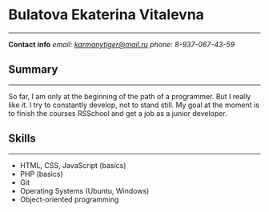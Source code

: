 # Bulatova Ekaterina Vitalevna
---
**Contact info**
*email: karmanytiger@mail.ru*
*phone: 8-937-067-43-59*

## Summary
---
So far, I am only at the beginning of the path of a programmer. But I really like it. I try to constantly develop, not to stand still. My goal at the moment is to finish the courses RSSchool and get a job as a junior developer.

## Skills
---
* HTML, CSS, JavaScript (basics)
* PHP (basics)
* Git
* Operating Systems (Ubuntu, Windows)
* Object-oriented programming